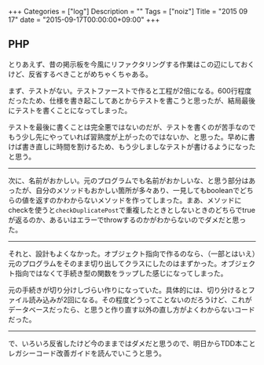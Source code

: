 +++
Categories = ["log"]
Description = ""
Tags = ["noiz"]
Title = "2015 09 17"
date = "2015-09-17T00:00:00+09:00"
+++

## PHP
とりあえず、昔の掲示板を今風にリファクタリングする作業はこの辺にしておくけど、反省するべきことがめちゃくちゃある。

まず、テストがない。テストファーストで作ると工程が2倍になる。600行程度だったため、仕様を書き起こしてあとからテストを書こうと思ったが、結局最後にテストを書くことになってしまった。

テストを最後に書くことは完全悪ではないのだが、テストを書くのが苦手なのでもう少し先にやっていれば習熟度が上がったのではないか、と思った。早めに書けば書き直しに時間を割けるため、もう少しましなテストが書けるようになったと思う。

----

次に、名前がおかしい。元のプログラムでも名前がおかしいな、と思う部分はあったが、自分のメソッドもおかしい箇所が多々あり、一見してもbooleanでどちらの値を返すのかわからないメソッドを作ってしまった。まあ、メソッドにcheckを使うと`checkDuplicatePost`で重複したときとしないときのどちらでtrueが返るのか、あるいはエラーでthrowするのかがわからないのでダメだと思った。

----

それと、設計もよくなかった。オブジェクト指向で作るのなら、（一部とはいえ）元のプログラムをそのまま切り出してクラスにしたのはまずかった。オブジェクト指向ではなくて手続き型の関数をラップした感じになってしまった。

元の手続きが切り分けしづらい作りになっていた。具体的には、切り分けるとファイル読み込みが2回になる。その程度どうってことないのだろうけど、これがデータベースだったら、と思うと作り直す以外の直し方がよくわからないコードだった。

----

で、いろいろ反省したけど今のままではダメだと思うので、明日からTDD本ことレガシーコード改善ガイドを読んでいこうと思う。